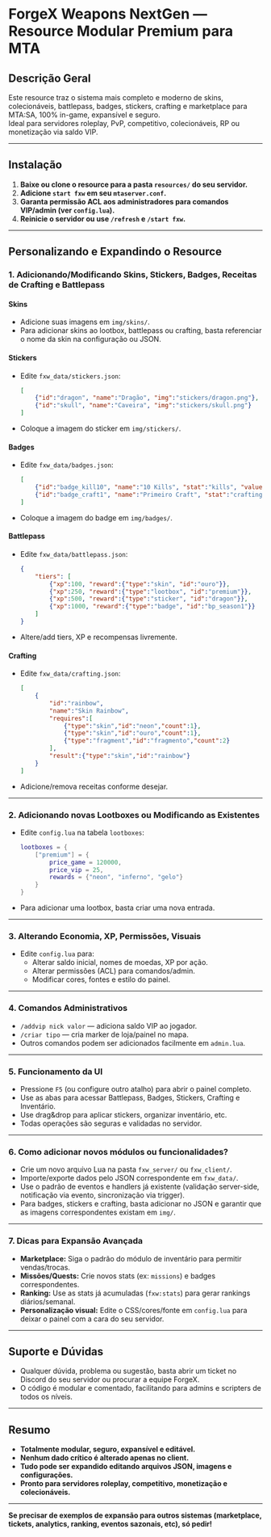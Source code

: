 # ForgeX Weapons NextGen — Resource Modular Premium para MTA

## Descrição Geral

Este resource traz o sistema mais completo e moderno de skins, colecionáveis, battlepass, badges, stickers, crafting e marketplace para MTA:SA, 100% in-game, expansível e seguro.  
Ideal para servidores roleplay, PvP, competitivo, colecionáveis, RP ou monetização via saldo VIP.

---

## Instalação

1. **Baixe ou clone o resource para a pasta `resources/` do seu servidor.**
2. **Adicione `start fxw` em seu `mtaserver.conf`.**
3. **Garanta permissão ACL aos administradores para comandos VIP/admin (ver `config.lua`).**
4. **Reinicie o servidor ou use `/refresh` e `/start fxw`.**

---

## Personalizando e Expandindo o Resource

### 1. **Adicionando/Modificando Skins, Stickers, Badges, Receitas de Crafting e Battlepass**

#### **Skins**
- Adicione suas imagens em `img/skins/`.
- Para adicionar skins ao lootbox, battlepass ou crafting, basta referenciar o nome da skin na configuração ou JSON.

#### **Stickers**
- Edite `fxw_data/stickers.json`:
    ```json
    [
        {"id":"dragon", "name":"Dragão", "img":"stickers/dragon.png"},
        {"id":"skull", "name":"Caveira", "img":"stickers/skull.png"}
    ]
    ```
- Coloque a imagem do sticker em `img/stickers/`.

#### **Badges**
- Edite `fxw_data/badges.json`:
    ```json
    [
        {"id":"badge_kill10", "name":"10 Kills", "stat":"kills", "value":10},
        {"id":"badge_craft1", "name":"Primeiro Craft", "stat":"crafting", "value":1}
    ]
    ```
- Coloque a imagem do badge em `img/badges/`.

#### **Battlepass**
- Edite `fxw_data/battlepass.json`:
    ```json
    {
        "tiers": [
            {"xp":100, "reward":{"type":"skin", "id":"ouro"}},
            {"xp":250, "reward":{"type":"lootbox", "id":"premium"}},
            {"xp":500, "reward":{"type":"sticker", "id":"dragon"}},
            {"xp":1000, "reward":{"type":"badge", "id":"bp_season1"}}
        ]
    }
    ```
- Altere/add tiers, XP e recompensas livremente.

#### **Crafting**
- Edite `fxw_data/crafting.json`:
    ```json
    [
        {
            "id":"rainbow",
            "name":"Skin Rainbow",
            "requires":[
                {"type":"skin","id":"neon","count":1},
                {"type":"skin","id":"ouro","count":1},
                {"type":"fragment","id":"fragmento","count":2}
            ],
            "result":{"type":"skin","id":"rainbow"}
        }
    ]
    ```
- Adicione/remova receitas conforme desejar.

---

### 2. **Adicionando novas Lootboxes ou Modificando as Existentes**

- Edite `config.lua` na tabela `lootboxes`:
    ```lua
    lootboxes = {
        ["premium"] = {
            price_game = 120000,
            price_vip = 25,
            rewards = {"neon", "inferno", "gelo"}
        }
    }
    ```
- Para adicionar uma lootbox, basta criar uma nova entrada.

---

### 3. **Alterando Economia, XP, Permissões, Visuais**

- Edite `config.lua` para:
    - Alterar saldo inicial, nomes de moedas, XP por ação.
    - Alterar permissões (ACL) para comandos/admin.
    - Modificar cores, fontes e estilo do painel.

---

### 4. **Comandos Administrativos**

- `/addvip nick valor` — adiciona saldo VIP ao jogador.
- `/criar tipo` — cria marker de loja/painel no mapa.
- Outros comandos podem ser adicionados facilmente em `admin.lua`.

---

### 5. **Funcionamento da UI**

- Pressione `F5` (ou configure outro atalho) para abrir o painel completo.
- Use as abas para acessar Battlepass, Badges, Stickers, Crafting e Inventário.
- Use drag&drop para aplicar stickers, organizar inventário, etc.
- Todas operações são seguras e validadas no servidor.

---

### 6. **Como adicionar novos módulos ou funcionalidades?**

- Crie um novo arquivo Lua na pasta `fxw_server/` ou `fxw_client/`.
- Importe/exporte dados pelo JSON correspondente em `fxw_data/`.
- Use o padrão de eventos e handlers já existente (validação server-side, notificação via evento, sincronização via trigger).
- Para badges, stickers e crafting, basta adicionar no JSON e garantir que as imagens correspondentes existam em `img/`.

---

### 7. **Dicas para Expansão Avançada**

- **Marketplace:** Siga o padrão do módulo de inventário para permitir vendas/trocas.
- **Missões/Quests:** Crie novos stats (ex: `missions`) e badges correspondentes.
- **Ranking:** Use as stats já acumuladas (`fxw:stats`) para gerar rankings diários/semanal.
- **Personalização visual:** Edite o CSS/cores/fonte em `config.lua` para deixar o painel com a cara do seu servidor.

---

## Suporte e Dúvidas

- Qualquer dúvida, problema ou sugestão, basta abrir um ticket no Discord do seu servidor ou procurar a equipe ForgeX.
- O código é modular e comentado, facilitando para admins e scripters de todos os níveis.

---

## **Resumo**
- **Totalmente modular, seguro, expansível e editável.**
- **Nenhum dado crítico é alterado apenas no client.**
- **Tudo pode ser expandido editando arquivos JSON, imagens e configurações.**
- **Pronto para servidores roleplay, competitivo, monetização e colecionáveis.**

---

**Se precisar de exemplos de expansão para outros sistemas (marketplace, tickets, analytics, ranking, eventos sazonais, etc), só pedir!**
